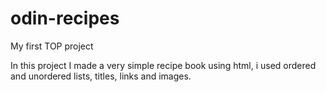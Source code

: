 # odin-recipes
My first TOP project

In this project I made a very simple recipe book using html, i used ordered and unordered lists, titles, links and images.
